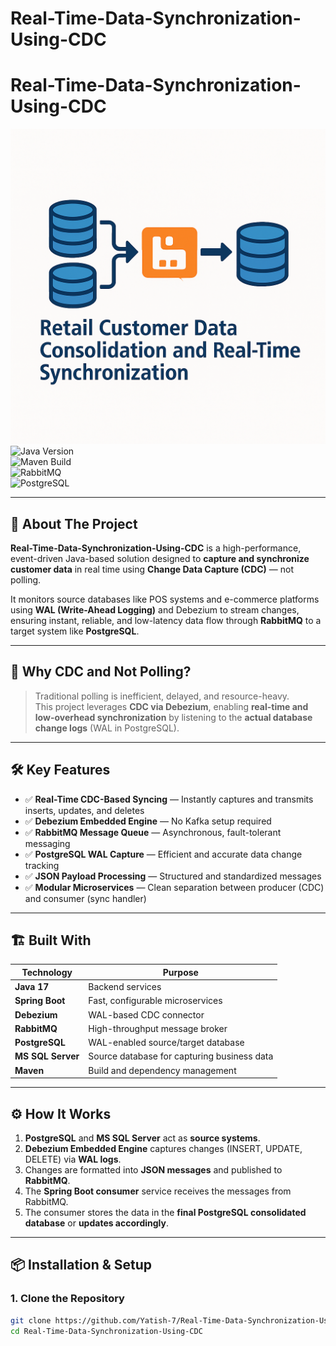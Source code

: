 # Real-Time-Data-Synchronization-Using-CDC
# Real-Time-Data-Synchronization-Using-CDC
![Logo](Logo.png)  
![Java Version](https://img.shields.io/badge/Java-17+-blue.svg)  
![Maven Build](https://img.shields.io/badge/Build-Maven-success.svg)  
![RabbitMQ](https://img.shields.io/badge/RabbitMQ-3.x-orange.svg)  
![PostgreSQL](https://img.shields.io/badge/PostgreSQL-17+-blue.svg)  

---

## 🚀 About The Project

**Real-Time-Data-Synchronization-Using-CDC** is a high-performance, event-driven Java-based solution designed to **capture and synchronize customer data** in real time using **Change Data Capture (CDC)** — not polling.

It monitors source databases like POS systems and e-commerce platforms using **WAL (Write-Ahead Logging)** and Debezium to stream changes, ensuring instant, reliable, and low-latency data flow through **RabbitMQ** to a target system like **PostgreSQL**.

---

## 🧠 Why CDC and Not Polling?

> Traditional polling is inefficient, delayed, and resource-heavy.  
> This project leverages **CDC via Debezium**, enabling **real-time and low-overhead synchronization** by listening to the **actual database change logs** (WAL in PostgreSQL).

---

## 🛠️ Key Features

- ✅ **Real-Time CDC-Based Syncing** — Instantly captures and transmits inserts, updates, and deletes  
- ✅ **Debezium Embedded Engine** — No Kafka setup required  
- ✅ **RabbitMQ Message Queue** — Asynchronous, fault-tolerant messaging  
- ✅ **PostgreSQL WAL Capture** — Efficient and accurate data change tracking  
- ✅ **JSON Payload Processing** — Structured and standardized messages  
- ✅ **Modular Microservices** — Clean separation between producer (CDC) and consumer (sync handler)

---

## 🏗️ Built With

| Technology        | Purpose                                      |
|-------------------|----------------------------------------------|
| **Java 17**       | Backend services                             |
| **Spring Boot**   | Fast, configurable microservices             |
| **Debezium**      | WAL-based CDC connector                      |
| **RabbitMQ**      | High-throughput message broker               |
| **PostgreSQL**    | WAL-enabled source/target database           |
| **MS SQL Server** | Source database for capturing business data  |
| **Maven**         | Build and dependency management              |

---

## ⚙️ How It Works

1. **PostgreSQL** and **MS SQL Server** act as **source systems**.
2. **Debezium Embedded Engine** captures changes (INSERT, UPDATE, DELETE) via **WAL logs**.
3. Changes are formatted into **JSON messages** and published to **RabbitMQ**.
4. The **Spring Boot consumer** service receives the messages from RabbitMQ.
5. The consumer stores the data in the **final PostgreSQL consolidated database** or **updates accordingly**.

---

## 📦 Installation & Setup

### 1. Clone the Repository
```bash
git clone https://github.com/Yatish-7/Real-Time-Data-Synchronization-Using-CDC.git
cd Real-Time-Data-Synchronization-Using-CDC

